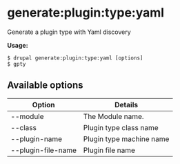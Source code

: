 # generate:plugin:type:yaml
Generate a plugin type with Yaml discovery

**Usage:**
```
$ drupal generate:plugin:type:yaml [options]
$ gpty  
```

## Available options
Option | Details
-------|-------------
--module | The Module name.
--class | Plugin type class name
--plugin-name | Plugin type machine name
--plugin-file-name | Plugin file name
